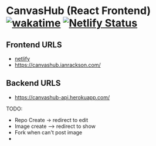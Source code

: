 # CanvasHub (React Frontend) [![wakatime](https://wakatime.com/badge/github/irackson/canvashub-react.svg)](https://wakatime.com/badge/github/irackson/canvashub-react) [![Netlify Status](https://api.netlify.com/api/v1/badges/25ef8a1d-18c0-4b45-9dfb-9c85fefea78f/deploy-status)](https://app.netlify.com/sites/laughing-johnson-bfde47/deploys)

## Frontend URLS

-   [netlify](https://laughing-johnson-bfde47.netlify.app/)
-   <https://canvashub.ianrackson.com/>

## Backend URLS

-   <https://canvashub-api.herokuapp.com/>

TODO:

-   Repo Create -> redirect to edit
-   Image create --> redirect to show
-   Fork when can't post image
-
